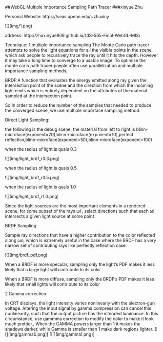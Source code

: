 ##WebGL Multiple Importance Sampling Path Tracer
###xinyue Zhu
<p>Personal Website: https://seas.upenn.edu/~zhuxiny</p>
![](img/1.png)
<p>address: http://zhuxinyue909.github.io/CIS-565-Final-WebGL-MIS/</p>
Technique:
1.multiple importance sampling
The Monte Carlo path tracer attempts to solve the light equations for all the visible points in the scene which ask people to recursively trace the ray until it hits the depth. However it may take a long time to converge to a usable image. To optimize the monte carlo path tracer poeple often use parallelization and multiple importance sampling methods. 
<p>BRDF:A function that evaluates the energy emitted along ray given the intersection point of the scene and the direction from which the incoming light emits which is entirely dependent on the attributes of the material sampled at the intersection point. </p>
<p>So In order to reduce the number of the samples that needed to produce the converged scene, we use multiple importace sampling method.</p> 
<p>Direct Light Sampling: </p>
<p>the following is the debug scene, the material from left to right is blinn-microface(exponent=20),blinn-microface(exponent=10),perfect reflection,blinn-microface(exponent=50),blinn-microface(exponent=100)</p>
<p>when the radius of light is quals 0.3</p>
![](img/light_brdf_r0.3.png)
<p>when the radius of light is quals 0.5</p>
![](img/light_brdf_r0.5.png)
<p>when the radius of light is quals 1.0</p>
![](img/light_brdf_r1.0.png)
<p>Since the light sources are the most important elements in a rendered scene, for some subset of the rays ωi , select directions such that each ωi intersects a given light source at some point</p>
<p>BRDF Sampling: </p>
<p>Sample ray directions that have a higher contribution to the color reflected along ωo, which is extremely useful in the case where the BRDF has a very narrow set of contributing rays like perfectly reflection case.</p>
![](img/brdf_pdf.png)
<p>When a BRDF is more specular, sampling only the light’s PDF makes it less likely that a large light will contribute to its color </p>
<p>When a BRDF is more diffuse, sampling only the BRDF’s PDF makes it less likely that small lights will contribute to its color </p>


<p>2.Gamma correction</p>
In CRT displays, the light intensity varies nonlinearly with the electron-gun voltage. Altering the input signal by gamma compression can cancel this nonlinearity, such that the output picture has the intended luminance. In this circumstance, use gammma correction to modify the color to make it look much prettier., When the GAMMA powers larger than 1 it makes the shadows darker, while Gamma is  smaller than 1 make dark regions lighter.
[![](img/gamma0.png)]
[![](img/gamma1.png)]





















